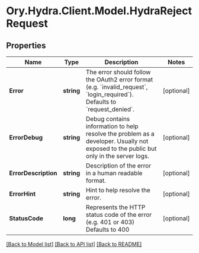 # Ory.Hydra.Client.Model.HydraRejectRequest

## Properties

Name | Type | Description | Notes
------------ | ------------- | ------------- | -------------
**Error** | **string** | The error should follow the OAuth2 error format (e.g. &#x60;invalid_request&#x60;, &#x60;login_required&#x60;).  Defaults to &#x60;request_denied&#x60;. | [optional] 
**ErrorDebug** | **string** | Debug contains information to help resolve the problem as a developer. Usually not exposed to the public but only in the server logs. | [optional] 
**ErrorDescription** | **string** | Description of the error in a human readable format. | [optional] 
**ErrorHint** | **string** | Hint to help resolve the error. | [optional] 
**StatusCode** | **long** | Represents the HTTP status code of the error (e.g. 401 or 403)  Defaults to 400 | [optional] 

[[Back to Model list]](../README.md#documentation-for-models) [[Back to API list]](../README.md#documentation-for-api-endpoints) [[Back to README]](../README.md)

